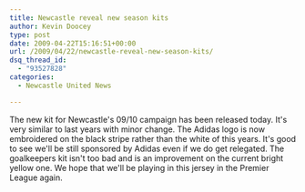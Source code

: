```yaml
---
title: Newcastle reveal new season kits
author: Kevin Doocey
type: post
date: 2009-04-22T15:16:51+00:00
url: /2009/04/22/newcastle-reveal-new-season-kits/
dsq_thread_id:
  - "93527828"
categories:
  - Newcastle United News

---
```


The new kit for Newcastle's 09/10 campaign has been released today. It's very similar to last years with minor change. The Adidas logo is now embroidered on the black stripe rather than the white of this years. It's good to see we'll be still sponsored by Adidas even if we do get relegated. The goalkeepers kit isn't too bad and is an improvement on the current bright yellow one. We hope that we'll be playing in this jersey in the Premier League again.